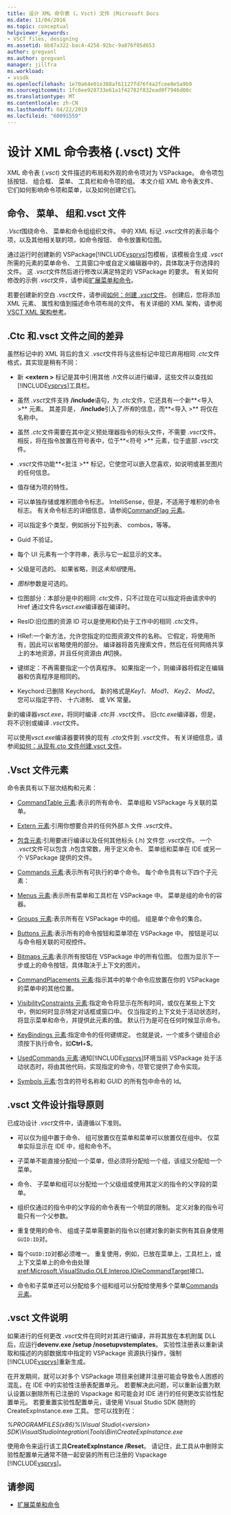 ```yaml
---
title: 设计 XML 命令表 (。Vsct) 文件 |Microsoft Docs
ms.date: 11/04/2016
ms.topic: conceptual
helpviewer_keywords:
- VSCT files, designing
ms.assetid: bb87a322-bac4-4258-92bc-9a876f05d653
author: gregvanl
ms.author: gregvanl
manager: jillfra
ms.workload:
- vssdk
ms.openlocfilehash: 1e70a64e01e388af61127fd76f4a2fcee8e5a9b9
ms.sourcegitcommit: 1fc6ee928733e61a1f42782f832ead9f7946d00c
ms.translationtype: MT
ms.contentlocale: zh-CN
ms.lasthandoff: 04/22/2019
ms.locfileid: "60091559"
---
```

# <a name="design-xml-command-table-vsct-files"></a>设计 XML 命令表格 (.vsct) 文件
XML 命令表 (*.vsct*) 文件描述的布局和外观的命令项对为 VSPackage。 命令项包括按钮、 组合框、 菜单、 工具栏和命令项的组。 本文介绍 XML 命令表文件、 它们如何影响命令项和菜单，以及如何创建它们。

## <a name="commands-menus-groups-and-the-vsct-file"></a>命令、 菜单、 组和.vsct 文件
 *.Vsct*围绕命令、 菜单和命令组组织文件。 中的 XML 标记 *.vsct*文件的表示每个项，以及其他相关联的项，如命令按钮、 命令放置和位图。

 通过运行时创建新的 VSPackage[!INCLUDE[vsprvs](../../code-quality/includes/vsprvs_md.md)]包模板，该模板会生成 *.vsct*所需的元素的菜单命令、 工具窗口中或自定义编辑器中的，具体取决于你选择的文件。 这 *.vsct*文件然后进行修改以满足特定的 VSPackage 的要求。 有关如何修改的示例 *.vsct*文件，请参阅[扩展菜单和命令](../../extensibility/extending-menus-and-commands.md)。

 若要创建新的空白 *.vsct*文件，请参阅[如何：创建 *.vsct*文件](../../extensibility/internals/how-to-create-a-dot-vsct-file.md)。 创建后，您将添加 XML 元素、 属性和值到描述命令项布局的文件。 有关详细的 XML 架构，请参阅[VSCT XML 架构参考](../../extensibility/vsct-xml-schema-reference.md)。

## <a name="differences-between-ctc-and-vsct-files"></a>.Ctc 和.vsct 文件之间的差异
 虽然标记中的 XML 背后的含义 *.vsct*文件将与这些标记中现已弃用相同 *.ctc*文件格式，其实现是稍有不同：

- 新 **\<extern >** 标记是其中引用其他 *.h*文件以进行编译，这些文件以查找如[!INCLUDE[vsprvs](../../code-quality/includes/vsprvs_md.md)]工具栏。

- 虽然 *.vsct*文件支持 **/include**语句，为 *.ctc*文件，它还具有一个新**\<导入 >** 元素。 其差异是， **/include**引入了*所有*的信息，而**\<导入 >** 将仅在名称中。

- 虽然 *.ctc*文件需要在其中定义预处理器指令的标头文件，不需要 *.vsct*文件。 相反，将在指令放置在符号表中，位于**\<符号 >** 元素，位于底部 *.vsct*文件。

- *.vsct*文件功能**\<批注 >** 标记，它使您可以嵌入您喜欢，如说明或甚至图片的任何信息。

- 值存储为项的特性。

- 可以单独存储或堆积图命令标志。  IntelliSense，但是，不适用于堆积的命令标志。 有关命令标志的详细信息，请参阅[CommandFlag 元素](../../extensibility/command-flag-element.md)。

- 可以指定多个类型，例如拆分下拉列表、 combos，等等。

- Guid 不验证。

- 每个 UI 元素有一个字符串，表示与它一起显示的文本。

- 父级是可选的。 如果省略，则这*未知组*使用。

- *图标*参数是可选的。

- 位图部分：本部分是中的相同 *.ctc*文件，只不过现在可以指定将由请求中的 Href 通过文件名*vsct.exe*编译器在编译时。

- ResID:旧位图的资源 ID 可以是使用和仍处于工作中的相同 *.ctc*文件。

- HRef:一个新方法，允许您指定的位图资源文件的名称。 它假定，将使用所有，因此可以省略使用的部分。 编译器将首先搜索文件，然后在任何网络共享上的本地资源，并且任何资源由 **/I**切换。

- 键绑定：不再需要指定一个仿真程序。 如果指定一个，则编译器将假定在编辑器和仿真程序是相同的。

- Keychord:已删除 Keychord。 新的格式是*Key1、 Mod1、 Key2、 Mod2*。  您可以指定字符、 十六进制、 或 VK 常量。

新的编译器*vsct.exe*，将同时编译 *.ctc*并 *.vsct*文件。 旧*ctc.exe*编译器，但是，将不识别或编译 *.vsct*文件。

可以使用*vsct.exe*编译器要转换的现有 *.cto*文件到 *.vsct*文件。 有关详细信息，请参阅[如何：从现有.cto 文件创建.vsct 文件](../../extensibility/internals/how-to-create-a-dot-vsct-file.md#how-to-create-a-dot-vsct-file-from-an-existing-dot-cto-file)。

## <a name="the-vsct-file-elements"></a>.Vsct 文件元素
 命令表具有以下层次结构和元素：

- [CommandTable 元素](../../extensibility/commandtable-element.md):表示的所有命令、 菜单组和 VSPackage 与关联的菜单。

- [Extern 元素](../../extensibility/extern-element.md):引用你想要合并的任何外部.h 文件 *.vsct*文件。

- [包含元素](../../extensibility/include-element.md):引用要进行编译以及任何其他标头 (.h) 文件您 *.vsct*文件。 一个 *.vsct*文件可以包含 *.h*包含常数，用于定义命令、 菜单组和菜单在 IDE 或另一个 VSPackage 提供的文件。

- [Commands 元素](../../extensibility/commands-element.md):表示所有可执行的单个命令。 每个命令具有以下四个子元素：

- [Menus 元素](../../extensibility/menus-element.md):表示所有菜单和工具栏在 VSPackage 中。 菜单是组的命令的容器。

- [Groups 元素](../../extensibility/groups-element.md):表示所有在 VSPackage 中的组。 组是单个命令的集合。

- [Buttons 元素](../../extensibility/buttons-element.md):表示所有的命令按钮和菜单项在 VSPackage 中。 按钮是可以与命令相关联的可视控件。

- [Bitmaps 元素](../../extensibility/bitmaps-element.md):表示所有按钮在 VSPackage 中的所有位图。 位图为显示下一步或上的命令按钮，具体取决于上下文的图片。

- [CommandPlacements 元素](../../extensibility/commandplacements-element.md):指示其中的单个命令应放置在你的 VSPackage 的菜单中的其他位置。

- [VisibilityConstraints 元素](../../extensibility/visibilityconstraints-element.md):指定命令将显示在所有时间，或仅在某些上下文中，例如何时显示特定对话框或窗口中。 仅当指定的上下文处于活动状态时，将显示菜单和命令，并提供此元素的值。 默认行为是可在任何时候显示命令。

- [KeyBindings 元素](../../extensibility/keybindings-element.md):指定命令的任何键绑定。 也就是说，一个或多个键组合必须按下执行命令，如**Ctrl**+**S**。

- [UsedCommands 元素](../../extensibility/usedcommands-element.md):通知[!INCLUDE[vsprvs](../../code-quality/includes/vsprvs_md.md)]环境当前 VSPackage 处于活动状态时，将由其他代码，实现指定的命令，尽管它提供了命令实现。

- [Symbols 元素](../../extensibility/symbols-element.md):包含的符号名称和 GUID 的所有包中命令的 Id。

## <a name="vsct-file-design-guidelines"></a>.vsct 文件设计指导原则
 已成功设计 *.vsct*文件中，请遵循以下准则。

- 可以仅为组中置于命令、 组可放置仅在菜单和菜单可以放置仅在组中。 仅菜单实际显示在 IDE 中，组和命令不。

- 子菜单不能直接分配给一个菜单，但必须将分配给一个组，该组又分配给一个菜单。

- 命令、 子菜单和组可以分配给一个父级组或使用其定义的指令的父字段的菜单。

- 组织仅通过的指令中的父字段的命令表有一个明显的限制。 定义对象的指令可能只有一个父参数。

- 重复使用的命令、 组或子菜单需要新的指令以创建对象的新实例有其自身使用`GUID:ID`对。

- 每个`GUID:ID`对都必须唯一。 重复使用，例如，已放在菜单上，工具栏上，或上下文菜单上的命令由处理<xref:Microsoft.VisualStudio.OLE.Interop.IOleCommandTarget>接口。

- 命令和子菜单还可以分配给多个组和组可以分配给使用多个菜单[Commands 元素](../../extensibility/commands-element.md)。

## <a name="vsct-file-notes"></a>.vsct 文件说明
 如果进行的任何更改 *.vsct*文件在同时对其进行编译，并将其放在本机附属 DLL 后，应运行**devenv.exe /setup /nosetupvstemplates**。 实验性注册表以重新读取和描述的内部数据库中指定的 VSPackage 资源执行操作，强制[!INCLUDE[vsprvs](../../code-quality/includes/vsprvs_md.md)]重新生成。

 在开发期间，就可以对多个 VSPackage 项目来创建并注册可能会导致令人困惑的混乱，在 IDE 中的实验性注册表配置单元。 若要解决此问题，可以重新设置为默认设置以删除所有已注册的 Vspackage 和可能会对 IDE 进行的任何更改实验性配置单元。 若要重置实验性配置单元，请使用 Visual Studio SDK 随附的 CreateExpInstance.exe 工具。 您可以找到在：

 *%PROGRAMFILES(x86)%\Visual Studio\\\<version> SDK\VisualStudioIntegration\Tools\Bin\CreateExpInstance.exe*

 使用命令来运行该工具**CreateExpInstance /Reset**。 请记住，此工具从中删除实验性配置单元通常不随一起安装的所有已注册的 Vspackage [!INCLUDE[vsprvs](../../code-quality/includes/vsprvs_md.md)]。

## <a name="see-also"></a>请参阅
- [扩展菜单和命令](../../extensibility/extending-menus-and-commands.md)